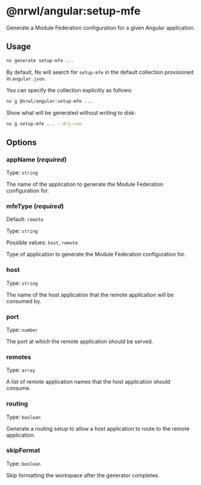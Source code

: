 # @nrwl/angular:setup-mfe

Generate a Module Federation configuration for a given Angular application.

## Usage

```bash
nx generate setup-mfe ...
```

By default, Nx will search for `setup-mfe` in the default collection provisioned in `angular.json`.

You can specify the collection explicitly as follows:

```bash
nx g @nrwl/angular:setup-mfe ...
```

Show what will be generated without writing to disk:

```bash
nx g setup-mfe ... --dry-run
```

## Options

### appName (_**required**_)

Type: `string`

The name of the application to generate the Module Federation configuration for.

### mfeType (_**required**_)

Default: `remote`

Type: `string`

Possible values: `host`, `remote`

Type of application to generate the Module Federation configuration for.

### host

Type: `string`

The name of the host application that the remote application will be consumed by.

### port

Type: `number`

The port at which the remote application should be served.

### remotes

Type: `array`

A list of remote application names that the host application should consume.

### routing

Type: `boolean`

Generate a routing setup to allow a host application to route to the remote application.

### skipFormat

Type: `boolean`

Skip formatting the workspace after the generator completes.
